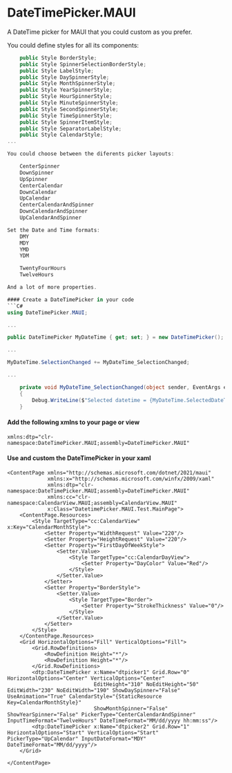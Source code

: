 # DateTimePicker.MAUI

A DateTime picker for MAUI that you could custom as you prefer.

You could define styles for all its components:
```C#
    public Style BorderStyle;
    public Style SpinnerSelectionBorderStyle;
    public Style LabelStyle;
    public Style DaySpinnerStyle;
    public Style MonthSpinnerStyle;
    public Style YearSpinnerStyle;
    public Style HourSpinnerStyle;
    public Style MinuteSpinnerStyle;
    public Style SecondSpinnerStyle;
    public Style TimeSpinnerStyle;
    public Style SpinnerItemStyle;
    public Style SeparatorLabelStyle;
    public Style CalendarStyle;
...

You could choose between the diferents picker layouts:

    CenterSpinner
    DownSpinner
    UpSpinner
    CenterCalendar
    DownCalendar
    UpCalendar
    CenterCalendarAndSpinner
    DownCalendarAndSpinner
    UpCalendarAndSpinner

Set the Date and Time formats:
    DMY
    MDY
    YMD
    YDM

    TwentyFourHours
    TwelveHours

And a lot of more properties.

#### Create a DateTimePicker in your code
```C#
using DateTimePicker.MAUI;

...

public DateTimePicker MyDateTime { get; set; } = new DateTimePicker();

...

MyDateTime.SelectionChanged += MyDateTime_SelectionChanged;

...

    private void MyDateTime_SelectionChanged(object sender, EventArgs e)
    {
        Debug.WriteLine($"Selected datetime = {MyDateTime.SelectedDateTime}");
    }

```


#### Add the following xmlns to your page or view
```xaml
xmlns:dtp="clr-namespace:DateTimePicker.MAUI;assembly=DateTimePicker.MAUI"
```

#### Use and custom the DateTimePicker in your xaml
```xaml
<ContentPage xmlns="http://schemas.microsoft.com/dotnet/2021/maui"
             xmlns:x="http://schemas.microsoft.com/winfx/2009/xaml"
             xmlns:dtp="clr-namespace:DateTimePicker.MAUI;assembly=DateTimePicker.MAUI"
             xmlns:cc="clr-namespace:CalendarView.MAUI;assembly=CalendarView.MAUI"
             x:Class="DatetimePicker.MAUI.Test.MainPage">
    <ContentPage.Resources>
        <Style TargetType="cc:CalendarView" x:Key="CalendarMonthStyle">
            <Setter Property="WidthRequest" Value="220"/>
            <Setter Property="HeightRequest" Value="220"/>
            <Setter Property="FirstDayOfWeekStyle">
                <Setter.Value>
                    <Style TargetType="cc:CalendarDayView">
                        <Setter Property="DayColor" Value="Red"/>
                    </Style>
                </Setter.Value>
            </Setter>
            <Setter Property="BorderStyle">
                <Setter.Value>
                    <Style TargetType="Border">
                        <Setter Property="StrokeThickness" Value="0"/>
                    </Style>
                </Setter.Value>
            </Setter>
        </Style>
    </ContentPage.Resources>
    <Grid HorizontalOptions="Fill" VerticalOptions="Fill">
        <Grid.RowDefinitions>
            <RowDefinition Height="*"/>
            <RowDefinition Height="*"/>
        </Grid.RowDefinitions>
        <dtp:DateTimePicker x:Name="dtpicker1" Grid.Row="0" HorizontalOptions="Center" VerticalOptions="Center"
                            EditHeight="310" NoEditHeight="50" EditWidth="230" NoEditWidth="190" ShowDaySpinner="False" UseAnimation="True" CalendarStyle="{StaticResource Key=CalendarMonthStyle}"
                            ShowMonthSpinner="False" ShowYearSpinner="False" PickerType="CenterCalendarAndSpinner" InputTimeFormat="TwelveHours" DateTimeFormat="MM/dd/yyyy hh:mm:ss"/>
        <dtp:DateTimePicker x:Name="dtpicker2" Grid.Row="1" HorizontalOptions="Start" VerticalOptions="Start" PickerType="UpCalendar" InputDateFormat="MDY" DateTimeFormat="MM/dd/yyyy"/>
    </Grid>

</ContentPage>
```